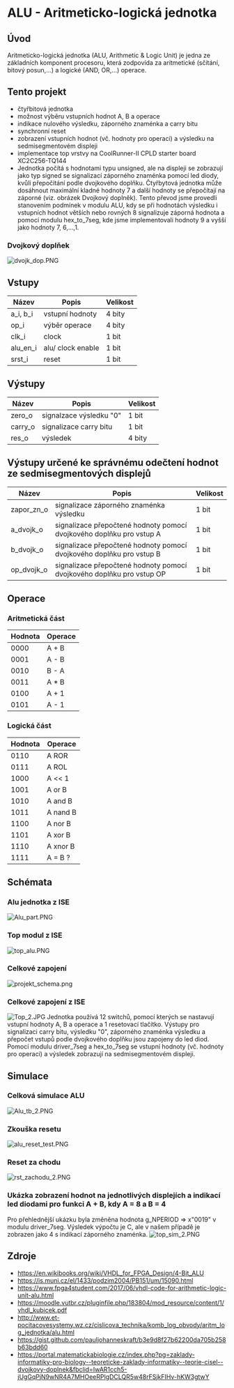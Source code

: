 # ALU - Aritmeticko-logická jednotka

## Úvod

Aritmeticko-logická jednotka (ALU, Arithmetic & Logic Unit) je jedna ze základních komponent procesoru, která zodpovída za aritmetické (sčítání, bitový posun,...) a logické (AND, OR,...) operace.

## Tento projekt
* čtyřbitová jednotka
* možnost výběru vstupních hodnot A, B a operace
* indikace nulového výsledku, záporného znaménka a carry bitu
* synchronní reset
* zobrazení vstupních hodnot (vč. hodnoty pro operaci) a výsledku na sedmisegmentovém displeji
* implementace top vrstvy na CoolRunner-II CPLD starter board XC2C256-TQ144
* Jednotka počítá s hodnotami typu unsigned, ale na displeji se zobrazují jako typ signed se signalizací záporného znaménka pomocí led diody, kvůli přepočítání podle dvojkového doplňku. Čtyřbytová jednotka může dosáhnout maximální kladné hodnoty 7 a další hodnoty se přepočítají na záporné (viz. obrázek Dvojkový doplněk). Tento převod jsme provedli stanovením podmínek v modulu ALU, kdy se při hodnotách výsledku i vstupních hodnot větších nebo rovných 8 signalizuje záporná hodnota a pomocí modulu hex_to_7seg, kde jsme implementovali hodnoty 9 a vyšší jako hodnoty 7, 6,...,1.

### Dvojkový doplňek
![dvojk_dop.PNG](/Labs/images/dvojk_dop.PNG)

## Vstupy
Název     | Popis | Velikost |
------    |-------|----------|
a_i, b_i  | vstupní hodnoty | 4 bity
op_i      | výběr operace | 4 bity
clk_i     | clock | 1 bit
alu_en_i  | alu/ clock enable | 1 bit
srst_i    | reset | 1 bit

## Výstupy
Název     | Popis | Velikost |
------    |-------|----------|
zero_o    | signalzace výsledku "0" | 1 bit
carry_o   | signalizace carry bitu | 1 bit
res_o     | výsledek | 4 bity

## Výstupy určené ke správnému odečtení hodnot ze sedmisegmentových displejů
Název     | Popis | Velikost |
------    |-------|----------|
zapor_zn_o| signalizace záporného znaménka výsledku | 1 bit
a_dvojk_o | signalizace přepočtené hodnoty pomocí dvojkového doplňku pro vstup A | 1 bit
b_dvojk_o | signalizace přepočtené hodnoty pomocí dvojkového doplňku pro vstup B | 1 bit
op_dvojk_o | signalizace přepočtené hodnoty pomocí dvojkového doplňku pro vstup OP | 1 bit

## Operace

### Aritmetická část 
Hodnota | Operace
--------|--------
0000    | A + B
0001    | A - B
0010    | B - A
0011    | A * B
0100    | A + 1
0101    | A - 1

### Logická část
Hodnota | Operace
--------|--------
0110    | A ROR
0111    | A ROL
1000    | A << 1
1001    | A or B
1010    | A and B
1011    | A nand B
1100    | A nor B
1101    | A xor B
1110    | A xnor B
1111    | A = B ?

## Schémata
### Alu jednotka z ISE
![Alu_part.PNG](/Labs/images/Alu_part.PNG)

### Top modul z ISE
![top_alu.PNG](/Labs/images/top_alu.PNG)

### Celkové zapojení
![projekt_schema.png](/Labs/images/projekt_schema.png)

### Celkové zapojení z ISE
![Top_2.JPG](/Labs/images/Top_2.jpg)
Jednotka používá 12 switchů, pomocí kterých se nastavují vstupní hodnoty A, B a operace a 1 resetovací tlačítko. Výstupy pro signalizaci carry bitu, výsledku "0", záporného znaménka výsledku a přepočet vstupů podle dvojkového doplňku jsou zapojeny do led diod. Pomocí modulu driver_7seg a hex_to_7seg se vstupní hodnoty (vč. hodnoty pro operaci) a výsledek zobrazují na sedmisegmentovém displeji.

## Simulace

### Celková simulace ALU
![Alu_tb_2.PNG](/Labs/images/Alu_tb_2.PNG)

### Zkouška resetu
![alu_reset_test.PNG](/Labs/images/alu_reset_test.png)

### Reset za chodu
![rst_zachodu_2.PNG](/Labs/images/rst_zachodu_2.PNG)

### Ukázka zobrazení hodnot na jednotlivých displejích a indikací led diodami pro funkci A + B, kdy A = 8 a B = 4
Pro přehlednější ukázku byla změněna hodnota g_NPERIOD => x"0019" v modulu driver_7seg. 
Výsledek výpočtu je C, ale v našem případě je zobrazen jako 4 s indikací záporného znaménka.
![top_sim_2.PNG](/Labs/images/top_sim_2.PNG)

## Zdroje
* https://en.wikibooks.org/wiki/VHDL_for_FPGA_Design/4-Bit_ALU
* https://is.muni.cz/el/1433/podzim2004/PB151/um/15090.html
* https://www.fpga4student.com/2017/06/vhdl-code-for-arithmetic-logic-unit-alu.html
* https://moodle.vutbr.cz/pluginfile.php/183804/mod_resource/content/1/vhdl_kubicek.pdf
* http://www.et-pocitacovesystemy.wz.cz/cislicova_technika/komb_log_obvody/aritm_log_jednotka/alu.html
* https://gist.github.com/pauljohanneskraft/b3e9d8f27b62200da705b258b63bdd60
* https://portal.matematickabiologie.cz/index.php?pg=zaklady-informatiky-pro-biology--teoreticke-zaklady-informatiky--teorie-cisel--dvojkovy-doplnek&fbclid=IwAR1cch5-jUgGqPjN9wNR4A7MHOeeRPlgDCLQR5w48rFSjkFIHv-hKW3gtwY
